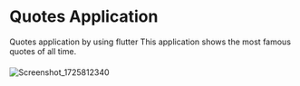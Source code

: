 # Quotes Application
Quotes application by using flutter
This application shows the most famous quotes of all time.
####
![Screenshot_1725812340](https://github.com/user-attachments/assets/f13cf291-20a7-4c0d-872b-810ad0696a23)

